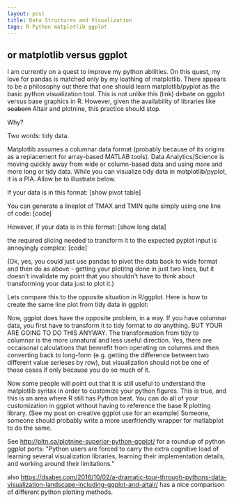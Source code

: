 ```yaml
---
layout: post
title: Data Structures and Visualization
tags: R Python matplotlib ggplot
---
```

## or matplotlib versus ggplot

I am currently on a quest to improve my python abilities. On this quest, my love for pandas is matched only by my loathing of matplotlib. There appears to be a philosophy out there that one should learn matplotlib/pyplot as the basic python visualization tool. This is not unlike this (link) debate on ggplot versus base graphics in R. However, given the availability of libraries like ~~seaborn~~ Altair and plotnine, this practice should stop. 

Why? 

Two words: tidy data.

Matplotlib assumes a columnar data format (probably because of its origins as a replacement for array-based MATLAB tools). Data Analytics/Science is moving quickly away from wide or column-based data and using more and more long or tidy data. While you can visualize tidy data in matplotlib/pyplot, it is a PIA. Allow be to illustrate below.

If your data is in this format:
[show pivot table]

You can generate a lineplot of TMAX and TMIN quite simply using one line of code:
[code]

However, if your data is in this format:
[show long data]

the required slicing needed to transform it to the expected pyplot input is annoyingly complex:
[code]

(Ok, yes, you could just use pandas to pivot the data back to wide format and then do as above - getting your plotitng done in just two lines, but it doesn't invalidate my point that you shouldn't have to think about transforming your data just to plot it.)


Lets compare this to the opposite situation in R/ggplot.
Here is how to create the same line plot from tidy data in ggplot:


Now, ggplot does have the opposite problem, in a way. If you have columnar data, you first have to transform it to tidy format to do anything. BUT YOUR ARE GOING TO DO THIS ANYWAY. The transformation from tidy to columnar is the more unnatural and less useful direction. Yes, there are occaisonal calculations that bennefit from operating on columns and then converting back to long-form (e.g. getting the difference between two different value serieses by row), but visualization should not be one of those cases if only because you do so much of it.

Now some people will point out that it is still useful to understand the matplotlib syntax in order to customize your python figures. This is true, and this is an area where R still has Python beat. You can do all of your customization in ggplot without having to reference the base R plotting library. (See my post on creative ggplot use for an example) Someone, someone should probably write a more userfriendly wrapper for matlabplot to do the same.

See http://pltn.ca/plotnine-superior-python-ggplot/ for a roundup of python ggplot ports: "Python users are forced to carry the extra cognitive load of learning several visualization libraries, learning their implementation details, and working around their limitations."

also https://dsaber.com/2016/10/02/a-dramatic-tour-through-pythons-data-visualization-landscape-including-ggplot-and-altair/ has a nice comparison of different python plotting methods.

